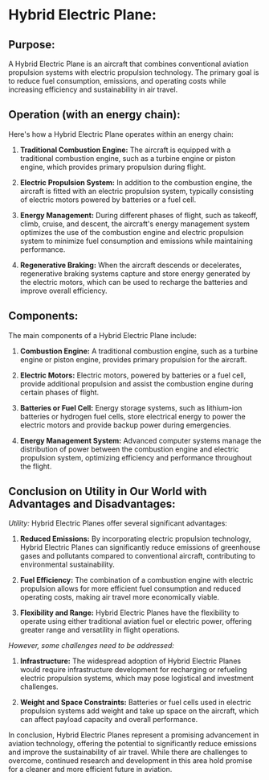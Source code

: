 # Hybrid Electric Plane:

## Purpose:

A Hybrid Electric Plane is an aircraft that combines conventional aviation propulsion systems with electric propulsion technology. The primary goal is to reduce fuel consumption, emissions, and operating costs while increasing efficiency and sustainability in air travel.

## Operation (with an energy chain):

Here's how a Hybrid Electric Plane operates within an energy chain:

1. **Traditional Combustion Engine:** The aircraft is equipped with a traditional combustion engine, such as a turbine engine or piston engine, which provides primary propulsion during flight.

2. **Electric Propulsion System:** In addition to the combustion engine, the aircraft is fitted with an electric propulsion system, typically consisting of electric motors powered by batteries or a fuel cell.

3. **Energy Management:** During different phases of flight, such as takeoff, climb, cruise, and descent, the aircraft's energy management system optimizes the use of the combustion engine and electric propulsion system to minimize fuel consumption and emissions while maintaining performance.

4. **Regenerative Braking:** When the aircraft descends or decelerates, regenerative braking systems capture and store energy generated by the electric motors, which can be used to recharge the batteries and improve overall efficiency.

## Components:

The main components of a Hybrid Electric Plane include:

1. **Combustion Engine:** A traditional combustion engine, such as a turbine engine or piston engine, provides primary propulsion for the aircraft.

2. **Electric Motors:** Electric motors, powered by batteries or a fuel cell, provide additional propulsion and assist the combustion engine during certain phases of flight.

3. **Batteries or Fuel Cell:** Energy storage systems, such as lithium-ion batteries or hydrogen fuel cells, store electrical energy to power the electric motors and provide backup power during emergencies.

4. **Energy Management System:** Advanced computer systems manage the distribution of power between the combustion engine and electric propulsion system, optimizing efficiency and performance throughout the flight.

## Conclusion on Utility in Our World with Advantages and Disadvantages:

*Utility:* Hybrid Electric Planes offer several significant advantages:

1. **Reduced Emissions:** By incorporating electric propulsion technology, Hybrid Electric Planes can significantly reduce emissions of greenhouse gases and pollutants compared to conventional aircraft, contributing to environmental sustainability.

2. **Fuel Efficiency:** The combination of a combustion engine with electric propulsion allows for more efficient fuel consumption and reduced operating costs, making air travel more economically viable.

3. **Flexibility and Range:** Hybrid Electric Planes have the flexibility to operate using either traditional aviation fuel or electric power, offering greater range and versatility in flight operations.

*However, some challenges need to be addressed:*

1. **Infrastructure:** The widespread adoption of Hybrid Electric Planes would require infrastructure development for recharging or refueling electric propulsion systems, which may pose logistical and investment challenges.

2. **Weight and Space Constraints:** Batteries or fuel cells used in electric propulsion systems add weight and take up space on the aircraft, which can affect payload capacity and overall performance.

In conclusion, Hybrid Electric Planes represent a promising advancement in aviation technology, offering the potential to significantly reduce emissions and improve the sustainability of air travel. While there are challenges to overcome, continued research and development in this area hold promise for a cleaner and more efficient future in aviation.
